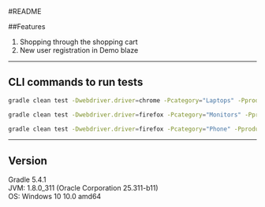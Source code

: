 #README

##Features
1. Shopping through the shopping cart
2. New user registration in Demo blaze
------------------------------------------------------------
## CLI commands to run tests

```bash 
gradle clean test -Dwebdriver.driver=chrome -Pcategory="Laptops" -Pproduct="Dell i7"
```
```bash 
gradle clean test -Dwebdriver.driver=firefox -Pcategory="Monitors" -Pproduct="ASUS"
```
```bash 
gradle clean test -Dwebdriver.driver=firefox -Pcategory="Phone" -Pproduct="Sony xperia"
```
------------------------------------------------------------
## Version

Gradle 5.4.1  
JVM:          1.8.0_311 (Oracle Corporation 25.311-b11)  
OS:           Windows 10 10.0 amd64  
